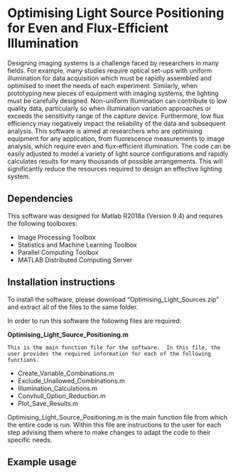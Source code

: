 # Optimising Light Source Positioning for Even and Flux-Efficient Illumination

Designing imaging systems is a challenge faced by researchers in many fields.  For example, many studies require optical set-ups with uniform illumination for data acquisition which must be rapidly assembled and optimised to meet the needs of each experiment.  Similarly, when prototyping new pieces of equipment with imaging systems, the lighting must be carefully designed.  Non-uniform illumination can contribute to low quality data, particularly so when illumination variation approaches or exceeds the sensitivity range of the capture device. Furthermore, low flux efficiency may negatively impact the reliability of the data and subsequent analysis.
This software is aimed at researchers who are optimising equipment for any application, from fluorescence measurements to image analysis, which require even and flux-efficient illumination.  The code can be easily adjusted to model a variety of light source configurations and rapidly calculates results for many thousands of possible arrangements.  This will significantly reduce the resources required to design an effective lighting system. 

## Dependencies

This software was designed for Matlab R2018a (Version 9.4) and requires the following toolboxes:

* Image Processing Toolbox
* Statistics and Machine Learning Toolbox
* Parallel Computing Toolbox
* MATLAB Distributed Computing Server

## Installation instructions

To install the software, please download “Optimising_Light_Sources.zip” and extract all of the files to the same folder. 

In order to run this software the following files are required:

**Optimising_Light_Source_Positioning.m**
    
    This is the main function file for the software.  In this file, the user provides the required information for each of the following functions. 
* Create_Variable_Combinations.m 
* Exclude_Unallowed_Combinations.m 
* Illumination_Calculations.m 
* Convhull_Option_Reduction.m 
* Plot_Save_Results.m

Optimising_Light_Source_Positioning.m is the main function file from which the entire code is run.  Within this file are instructions to the user for each step advising them where to make changes to adapt the code to their specific needs.  

## Example usage


